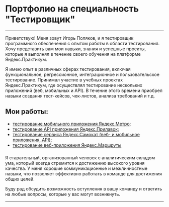 # Портфолио на специальность "Тестировщик"

---

Приветствую! Меня зовут Игорь Поляков, и я тестировщик программного обеспечения с опытом работы в области тестирования. Хочу представить вам мои навыки, знания и успешные проекты, которые я выполнял в течение своего обучения на платформе Яндекс.Практикум.

Я имею опыт в различных сферах тестирования, включая функциональное, регрессионное, интеграционное и пользовательское тестирование. Принимал участие в учебных проектах Яндекс.Практикум, где осуществлял тестирование нескольких приложений (веб, мобильных и API). В течение этого времени приобрел навыки создания тест-кейсов, чек-листов, анализа требований и т.д.

## Мои работы:

- [тестирование мобильного приложения Яндекс.Метро;][1]
- [тестирование API приложения Яндекс.Прилавок;][2]
- [тестирование сервиса Яндекс.Самокат (веб- и мобильное приложения, API);][3]
- [тестирование веб-приложения Яндекс.Маршруты][4]

###

Я старательный, организованный человек с аналитическим складом ума, который всегда стремится к достижению высокого уровня качества. У меня хорошие коммуникационные и межличностные навыки, что позволяет эффективно работать в команде для достижения общих целей.

Буду рад обсудить возможность вступления в вашу команду и ответить на любые вопросы, которые у вас могут возникнуть.

---

[1]: https://github.com/igorpolykov/yandex-metro-mobile-app-testing
[2]: https://github.com/igorpolykov/yandex-counter-API-testing
[3]: https://github.com/igorpolykov/yandex-scooter-testing
[4]: https://github.com/igorpolykov/yandex-routes-testing
